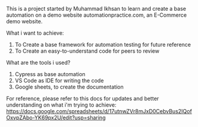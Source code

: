This is a project started by Muhammad Ikhsan to learn and create a base automation on a demo website automationpractice.com, an E-Commerce demo website.

What i want to achieve:
1. To Create a base framework for automation testing for future reference
2. To Create an easy-to-understand code for peers to review

What are the tools i used?
1. Cypress as base automation
2. VS Code as IDE for writing the code
3. Google sheets, to create the documentation

For reference, please refer to this docs for updates and better understanding on what i'm trying to achieve:
https://docs.google.com/spreadsheets/d/17utnwZVr8mJxD0CebvBus2IQofOxvpZAbo-YK69px2U/edit?usp=sharing
